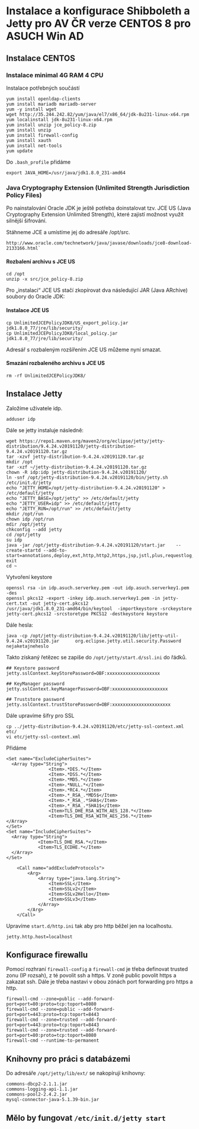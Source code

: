 # Instalace a konfigurace Shibboleth a Jetty pro AV ČR verze  CENTOS 8 pro ASUCH Win AD
## Instalace CENTOS
### Instalace minimal 4G RAM  4 CPU
Instalace potřebných součástí
```
yum install openldap-clients
yum install mariadb mariadb-server
yum -y install wget
wget http://35.244.242.82/yum/java/el7/x86_64/jdk-8u231-linux-x64.rpm
yum localinstall jdk-8u231-linux-x64.rpm
yum install unzip jce_policy-8.zip
yum install unzip
yum install firewall-config
yum install xauth
yum install net-tools
yum update
```
Do `.bash_profile` přidáme
```
export JAVA_HOME=/usr/java/jdk1.8.0_231-amd64
```


### Java Cryptography Extension (Unlimited Strength Jurisdiction Policy Files)
Po nainstalování Oracle JDK je ještě potřeba doinstalovat tzv. JCE US (Java Cryptography Extension Unlimited Strength), které zajistí možnost využít silnější šifrování.

Stáhneme JCE a umístíme jej do adresáře /opt/src.
```
http://www.oracle.com/technetwork/java/javase/downloads/jce8-download-2133166.html`
```
#### Rozbalení archivu s JCE US
```
cd /opt
unzip -x src/jce_policy-8.zip
```
Pro „instalaci“ JCE US stačí zkopírovat dva následující JAR (Java ARchive) soubory do Oracle JDK:

#### Instalace JCE US
```
cp UnlimitedJCEPolicyJDK8/US_export_policy.jar jdk1.8.0_77/jre/lib/security/
cp UnlimitedJCEPolicyJDK8/local_policy.jar jdk1.8.0_77/jre/lib/security/
```
Adresář s rozbaleným rozšířením JCE US můžeme nyní smazat.

#### Smazání rozbaleného archivu s JCE US
```
rm -rf UnlimitedJCEPolicyJDK8/
```

## Instalace Jetty 
Založíme uživatele idp.
```
adduser idp                                                                                                         
```
Dále se jetty instaluje následně:

```
wget https://repo1.maven.org/maven2/org/eclipse/jetty/jetty-distribution/9.4.24.v20191120/jetty-distribution-9.4.24.v20191120.tar.gz
tar -xzvf jetty-distribution-9.4.24.v20191120.tar.gz
mkdir /opt
tar -xzf ~/jetty-distribution-9.4.24.v20191120.tar.gz
chown -R idp:idp jetty-distribution-9.4.24.v20191120/
ln -snf /opt/jetty-distribution-9.4.24.v20191120/bin/jetty.sh /etc/init.d/jetty
echo "JETTY_HOME=/opt/jetty-distribution-9.4.24.v20191120" > /etc/default/jetty
echo "JETTY_BASE=/opt/jetty" >> /etc/default/jetty
echo "JETTY_USER=idp" >> /etc/default/jetty
echo "JETTY_RUN=/opt/run" >> /etc/default/jetty
mkdir /opt/run
chown idp /opt/run
mdir /opt/jetty
chkconfig --add jetty
cd /opt/jetty
su idp
java -jar /opt/jetty-distribution-9.4.24.v20191120/start.jar    --create-startd --add-to-start=annotations,deploy,ext,http,http2,https,jsp,jstl,plus,requestlog,resources,rewrite,server,servlets,ssl
exit
cd ~
```
Vytvoření keystore
```
openssl rsa -in idp.asuch.serverkey.pem -out idp.asuch.serverkey1.pem -des
openssl pkcs12 -export -inkey idp.asuch.serverkey1.pem -in jetty-cert.txt -out jetty-cert.pkcs12
/usr/java/jdk1.8.0_231-amd64/bin/keytool  -importkeystore -srckeystore jetty-cert.pkcs12 -srcstoretype PKCS12 -destkeystore keystore
```
Dále hesla:
```
java -cp /opt/jetty-distribution-9.4.24.v20191120/lib/jetty-util-9.4.24.v20191120.jar      org.eclipse.jetty.util.security.Password nejaketajneheslo
```
Takto získaný řetězec se zapíše do `/opt/jetty/start.d/ssl.ini` do řádků.
```
## Keystore password
jetty.sslContext.keyStorePassword=OBF:xxxxxxxxxxxxxxxxxxxx

## KeyManager password
jetty.sslContext.keyManagerPassword=OBF:xxxxxxxxxxxxxxxxxxxxx

## Truststore password
jetty.sslContext.trustStorePassword=OBF:xxxxxxxxxxxxxxxxxxxxxx
```
Dále upravíme šifry pro SSL
```
cp ../jetty-distribution-9.4.24.v20191120/etc/jetty-ssl-context.xml etc/
vi etc/jetty-ssl-context.xml
```
Přidáme
```
<Set name="ExcludeCipherSuites">
  <Array type="String">
                <Item>.*DES.*</Item>
                <Item>.*DSS.*</Item>
                <Item>.*MD5.*</Item>
                <Item>.*NULL.*</Item>
                <Item>.*RC4.*</Item>
                <Item>.*_RSA_.*MD5$</Item>
                <Item>.*_RSA_.*SHA$</Item>
                <Item>.*_RSA_.*SHA1$</Item>
                <Item>TLS_DHE_RSA_WITH_AES_128.*</Item>
                <Item>TLS_DHE_RSA_WITH_AES_256.*</Item>
</Array>
</Set>
<Set name="IncludeCipherSuites">
  <Array type="String">
            <Item>TLS_DHE_RSA.*</Item>
            <Item>TLS_ECDHE.*</Item>
  </Array>
</Set>

    <Call name="addExcludeProtocols">
        <Arg>
            <Array type="java.lang.String">
                <Item>SSL</Item>
                <Item>SSLv2</Item>
                <Item>SSLv2Hello</Item>
                <Item>SSLv3</Item>
            </Array>
        </Arg>
    </Call>
```
Upravíme `start.d/http.ini` tak aby pro http běžel jen na localhostu.
```
jetty.http.host=localhost
```
## Konfigurace firewallu
Pomocí rozhraní `firewall-config` a `firewall-cmd` je třeba definovat trusted zonu (IP rozsah), z té povolit ssh a https. V zoně public povolit  https a zakazat ssh.
Dále je třeba nastavi v obou zónách port forwarding pro https a http. 
```
firewall-cmd --zone=public --add-forward-port=port=80:proto=tcp:toport=8080
firewall-cmd --zone=public --add-forward-port=port=443:proto=tcp:toport=8443
firewall-cmd --zone=trusted --add-forward-port=port=443:proto=tcp:toport=8443
firewall-cmd --zone=trusted --add-forward-port=port=80:proto=tcp:toport=8080
firewall-cmd --runtime-to-permanent
```
## Knihovny pro práci s databázemi
Do adresáře `/opt/jetty/lib/ext/` se nakopírují knihovny:
```
commons-dbcp2-2.1.1.jar
commons-logging-api-1.1.jar
commons-pool2-2.4.2.jar
mysql-connector-java-5.1.39-bin.jar
```

## Mělo by fungovat `/etc/init.d/jetty start`




